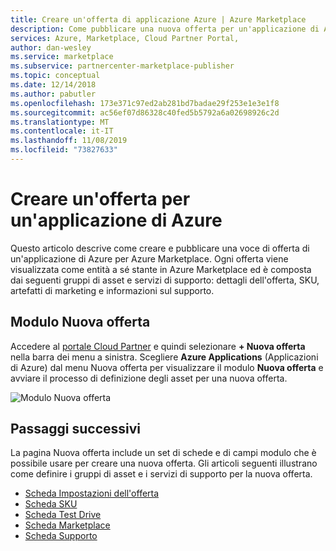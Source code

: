 ```yaml
---
title: Creare un'offerta di applicazione Azure | Azure Marketplace
description: Come pubblicare una nuova offerta per un'applicazione di Azure in Azure Marketplace.
services: Azure, Marketplace, Cloud Partner Portal,
author: dan-wesley
ms.service: marketplace
ms.subservice: partnercenter-marketplace-publisher
ms.topic: conceptual
ms.date: 12/14/2018
ms.author: pabutler
ms.openlocfilehash: 173e371c97ed2ab281bd7badae29f253e1e3e1f8
ms.sourcegitcommit: ac56ef07d86328c40fed5b5792a6a02698926c2d
ms.translationtype: MT
ms.contentlocale: it-IT
ms.lasthandoff: 11/08/2019
ms.locfileid: "73827633"
---
```

# <a name="create-an-azure-application-offer"></a>Creare un'offerta per un'applicazione di Azure

Questo articolo descrive come creare e pubblicare una voce di offerta di un'applicazione di Azure per Azure Marketplace. Ogni offerta viene visualizzata come entità a sé stante in Azure Marketplace ed è composta dai seguenti gruppi di asset e servizi di supporto: dettagli dell'offerta, SKU, artefatti di marketing e informazioni sul supporto.

## <a name="new-offer-form"></a>Modulo Nuova offerta

Accedere al [portale Cloud Partner](https://cloudpartner.azure.com/) e quindi selezionare **+ Nuova offerta** nella barra dei menu a sinistra. Scegliere **Azure Applications** (Applicazioni di Azure) dal menu Nuova offerta per visualizzare il modulo **Nuova offerta** e avviare il processo di definizione degli asset per una nuova offerta.

![Modulo Nuova offerta](./media/azure-new-managedapp-offer.png)

## <a name="next-steps"></a>Passaggi successivi

La pagina Nuova offerta include un set di schede e di campi modulo che è possibile usare per creare una nuova offerta. Gli articoli seguenti illustrano come definire i gruppi di asset e i servizi di supporto per la nuova offerta.

* [Scheda Impostazioni dell'offerta](./cpp-offer-settings-tab.md)
* [Scheda SKU](./cpp-skus-tab.md)
* [Scheda Test Drive](./cpp-testdrive-tab.md)
* [Scheda Marketplace](./cpp-marketplace-tab.md)
* [Scheda Supporto](./cpp-support-tab.md)
